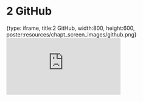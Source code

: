 # 2 GitHub
 
{type: iframe, title:2 GitHub, width:800, height:600, poster:resources/chapt_screen_images/github.png}
![](https://datatrail-jhu.github.io/04_githubbasics/no_toc/github.html)
 

 
